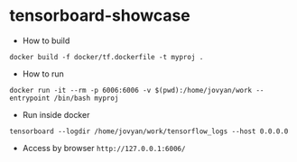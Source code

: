 # tensorboard-showcase
* How to build
```
docker build -f docker/tf.dockerfile -t myproj .
```

* How to run
```
docker run -it --rm -p 6006:6006 -v $(pwd):/home/jovyan/work --entrypoint /bin/bash myproj
```

* Run inside docker
```
tensorboard --logdir /home/jovyan/work/tensorflow_logs --host 0.0.0.0
```

* Access by browser `http://127.0.0.1:6006/`

